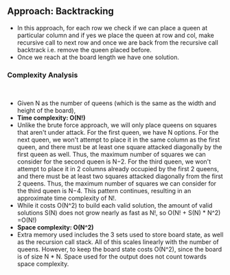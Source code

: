 ## Approach: Backtracking
* In this approach, for each row we check if we can place a queen at particular column and if yes we place the queen at row and col, make recursive call to next row and once we are back from the recursive call backtrack i.e. remove the queen placed before.
* Once we reach at the board length we have one solution.
​
### Complexity Analysis
​
* Given N as the number of queens (which is the same as the width and height of the board),
* **Time complexity: O(N!)**
* Unlike the brute force approach, we will only place queens on squares that aren't under attack. For the first queen, we have N options. For the next queen, we won't attempt to place it in the same column as the first queen, and there must be at least one square attacked diagonally by the first queen as well. Thus, the maximum number of squares we can consider for the second queen is N−2. For the third queen, we won't attempt to place it in 2 columns already occupied by the first 2 queens, and there must be at least two squares attacked diagonally from the first 2 queens. Thus, the maximum number of squares we can consider for the third queen is N−4. This pattern continues, resulting in an approximate time complexity of N!.
* While it costs O(N^2) to build each valid solution, the amount of valid solutions S(N) does not grow nearly as fast as N!, so O(N! + S(N) * N^2) =O(N!)
​
* **Space complexity: O(N^2)**
* Extra memory used includes the 3 sets used to store board state, as well as the recursion call stack. All of this scales linearly with the number of queens. However, to keep the board state costs O(N^2), since the board is of size N * N. Space used for the output does not count towards space complexity.